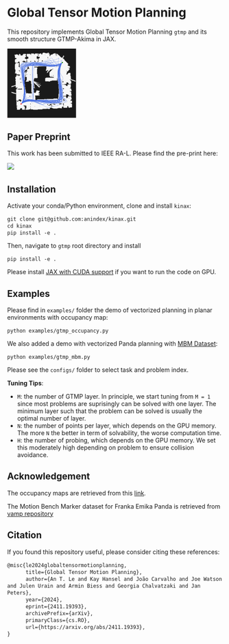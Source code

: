 # Global Tensor Motion Planning

This repository implements Global Tensor Motion Planning `gtmp` and its smooth structure GTMP-Akima in JAX. 


<p float="middle">
  <img src="demos/gtmp_spline_occupancy.png" width="32%" /> 
</p>


## Paper Preprint

This work has been submitted to IEEE RA-L. Please find the pre-print here:

[<img src="https://img.shields.io/badge/arxiv-%23B31B1B.svg?&style=for-the-badge&logo=arxiv&logoColor=white" />](https://arxiv.org/abs/2411.19393)

## Installation

Activate your conda/Python environment, clone and install `kinax`:

```azure
git clone git@github.com:anindex/kinax.git
cd kinax
pip install -e .
```

Then, navigate to `gtmp` root directory and install

```azure
pip install -e .
```

Please install [JAX with CUDA support](https://github.com/google/jax#installation) if you want to run the code on GPU.

## Examples

Please find in `examples/` folder the demo of vectorized planning in planar environments with occupancy map:

```azure
python examples/gtmp_occupancy.py
```

We also added a demo with vectorized Panda planning with [MBM Dataset](https://github.com/KavrakiLab/motion_bench_maker):

```azure
python examples/gtmp_mbm.py
```

Please see the `configs/` folder to select task and problem index.

**Tuning Tips**:

- `M`: the number of GTMP layer. In principle, we start tuning from `M = 1` since most problems are suprisingly can be solved with one layer. The minimum layer such that the problem can be solved is usually the optimal number of layer.
- `N`: the number of points per layer, which depends on the GPU memory. The more `N` the better in term of solvability, the worse computation time.
- `H`: the number of probing, which depends on the GPU memory. We set this moderately high depending on problem to ensure collision avoidance. 

## Acknowledgement

The occupancy maps are retrieved from this [link](http://www2.informatik.uni-freiburg.de/~stachnis/datasets.html).

The Motion Bench Marker dataset for Franka Emika Panda is retrieved from [vamp repository](https://github.com/KavrakiLab/vamp/tree/main/resources)

## Citation

If you found this repository useful, please consider citing these references:

```azure
@misc{le2024globaltensormotionplanning,
      title={Global Tensor Motion Planning}, 
      author={An T. Le and Kay Hansel and João Carvalho and Joe Watson and Julen Urain and Armin Biess and Georgia Chalvatzaki and Jan Peters},
      year={2024},
      eprint={2411.19393},
      archivePrefix={arXiv},
      primaryClass={cs.RO},
      url={https://arxiv.org/abs/2411.19393}, 
}
```
